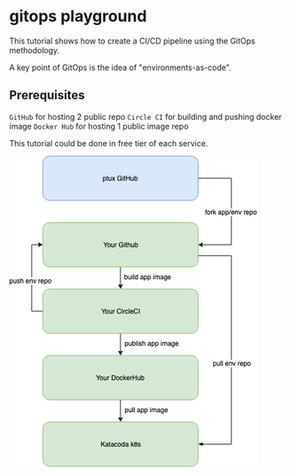 # gitops playground

This tutorial shows how to create a CI/CD pipeline using the GitOps methodology.

A key point of GitOps is the idea of "environments-as-code".

## Prerequisites

`GitHub` for hosting 2 public repo
`Circle CI` for building and pushing docker image
`Docker Hub` for hosting 1 public image repo

This tutorial could be done in free tier of each service.

![gitops-overview](../gitops-overview.png)